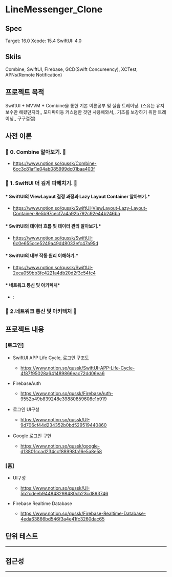 # LineMessenger_Clone


## Spec
  
Target: 16.0
Xcode: 15.4
SwiftUI: 4.0



## Skils
  
  
Combine, SwiftUI, Firebase, GCD(Swift Concureency), XCTest, APNs(Remote Notification)



## 프로젝트 목적 
  
  
SwiftUI + MVVM + Combine을 통한 기본 이론공부 및 실습 트레이닝. 
(스유는 유지보수만 해왔던지라,, 모디파이등 커스텀한 것만 사용해와서,, 기초를 보강하기 위한 트레이닝,, 구구절절)




## 사전 이론

  

### 🐰 0. Combine 알아보기. 🐰
* https://www.notion.so/qussk/Combine-6cc3c81af1e04ab085999dc01baa403f
  
  

### 🐤 1. SwiftUI 더 깊게 파헤치기. 🐤

  
  
#### * SwiftUI의 ViewLayout 결정 과정과 Lazy Layout Container 알아보기.* 
* https://www.notion.so/qussk/SwiftUI-ViewLayout-Lazy-Layout-Container-8e5b97cecf7a4a92b792c92e44b246ba
  
  

#### * SwiftUI의 데이터 흐름 및 데이터 관리 알아보기.*  
* https://www.notion.so/qussk/SwiftUI-6c0e655cce5249a49d48033efc47a95d
  
  

#### * SwiftUI의 내부 작동 원리 이해하기.*
* https://www.notion.so/qussk/SwiftUI-2eca059bb3fc4221a4db20d2f3c54fc4
 
 
#### * 네트워크 통신 및 아키텍처* 
 * : 



### 🌟 2.네트워크 통신 및 아키텍처 🌟
  
  


## 프로젝트 내용
  

### [로그인]

* SwiftUI APP Life Cycle,  로그인 구조도
    * https://www.notion.so/qussk/SwiftUI-APP-Life-Cycle-4f87f95028a641489866eac72dd06ea6

* FirebaseAuth
    * https://www.notion.so/qussk/FirebaseAuth-9552b49b839248e39880859608c1b919
  
  
  
* 로그인 UI구성
    * https://www.notion.so/qussk/UI-9d706cf44d234352b0bd529519440860


* Google 로그인 구현
    * https://www.notion.so/qussk/google-d13801ccad234ccf88998fa16e5a8e58


### [홈]

* UI구성
    * https://www.notion.so/qussk/UI-5b2cdeeb944848298480cb23cd893746


* Firebase Realtime Database
    * https://www.notion.so/qussk/Firebase-Realtime-Database-4eda63866bd546f3a4e41fc3260dac65



## 단위 테스트
***



## 접근성
***





